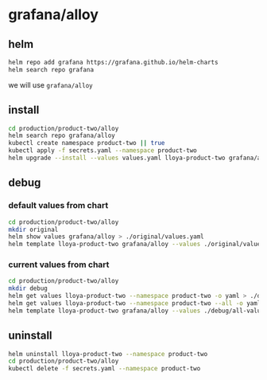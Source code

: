 # grafana/alloy
## helm
```bash
helm repo add grafana https://grafana.github.io/helm-charts
helm search repo grafana
```
we will use `grafana/alloy`

## install
```bash
cd production/product-two/alloy
helm search repo grafana/alloy
kubectl create namespace product-two || true
kubectl apply -f secrets.yaml --namespace product-two
helm upgrade --install --values values.yaml lloya-product-two grafana/alloy --namespace product-two
```

## debug

### default values from chart
```bash
cd production/product-two/alloy
mkdir original
helm show values grafana/alloy > ./original/values.yaml
helm template lloya-product-two grafana/alloy --values ./original/values.yaml > ./original/rendered.yaml
```

### current values from chart
```bash
cd production/product-two/alloy
mkdir debug
helm get values lloya-product-two --namespace product-two -o yaml > ./debug/values.yaml
helm get values lloya-product-two --namespace product-two --all -o yaml > ./debug/all-values.yaml
helm template lloya-product-two grafana/alloy --values ./debug/all-values.yaml > ./debug/rendered.yaml
```

## uninstall
```bash
helm uninstall lloya-product-two --namespace product-two
cd production/product-two/alloy
kubectl delete -f secrets.yaml --namespace product-two
```